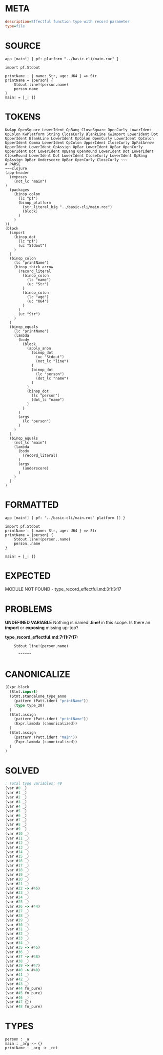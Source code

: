 # META
~~~ini
description=Effectful function type with record parameter
type=file
~~~
# SOURCE
~~~roc
app [main!] { pf: platform "../basic-cli/main.roc" }

import pf.Stdout

printName : { name: Str, age: U64 } => Str
printName = |person| {
    Stdout.line!(person.name)
    person.name
}
main! = |_| {}
~~~
# TOKENS
~~~text
KwApp OpenSquare LowerIdent OpBang CloseSquare OpenCurly LowerIdent OpColon KwPlatform String CloseCurly BlankLine KwImport LowerIdent Dot UpperIdent BlankLine LowerIdent OpColon OpenCurly LowerIdent OpColon UpperIdent Comma LowerIdent OpColon UpperIdent CloseCurly OpFatArrow UpperIdent LowerIdent OpAssign OpBar LowerIdent OpBar OpenCurly UpperIdent Dot LowerIdent OpBang OpenRound LowerIdent Dot LowerIdent CloseRound LowerIdent Dot LowerIdent CloseCurly LowerIdent OpBang OpAssign OpBar Underscore OpBar OpenCurly CloseCurly ~~~
# PARSE
~~~clojure
(app-header
  (exposes
    (not_lc "main")
)
  (packages
    (binop_colon
      (lc "pf")
      (binop_platform
        (str_literal_big "../basic-cli/main.roc")
        (block)
      )
    )
))
(block
  (import
    (binop_dot
      (lc "pf")
      (uc "Stdout")
    )
  )
  (binop_colon
    (lc "printName")
    (binop_thick_arrow
      (record_literal
        (binop_colon
          (lc "name")
          (uc "Str")
        )
        (binop_colon
          (lc "age")
          (uc "U64")
        )
      )
      (uc "Str")
    )
  )
  (binop_equals
    (lc "printName")
    (lambda
      (body
        (block
          (apply_anon
            (binop_dot
              (uc "Stdout")
              (not_lc "line")
            )
            (binop_dot
              (lc "person")
              (dot_lc "name")
            )
          )
          (binop_dot
            (lc "person")
            (dot_lc "name")
          )
        )
      )
      (args
        (lc "person")
      )
    )
  )
  (binop_equals
    (not_lc "main")
    (lambda
      (body
        (record_literal)
      )
      (args
        (underscore)
      )
    )
  )
)
~~~
# FORMATTED
~~~roc
app [main!] { pf: "../basic-cli/main.roc" platform [] }

import pf.Stdout
printName : { name: Str, age: U64 } => Str
printName = |person| {
	Stdout.line!(person..name)
	person..name
}

main! = |_| {}
~~~
# EXPECTED
MODULE NOT FOUND - type_record_effectful.md:3:1:3:17
# PROBLEMS
**UNDEFINED VARIABLE**
Nothing is named **.line!** in this scope.
Is there an **import** or **exposing** missing up-top?

**type_record_effectful.md:7:11:7:17:**
```roc
    Stdout.line!(person.name)
```
          ^^^^^^


# CANONICALIZE
~~~clojure
(Expr.block
  (Stmt.import)
  (Stmt.standalone_type_anno
    (pattern (Patt.ident "printName"))
    (type type_20)
  )
  (Stmt.assign
    (pattern (Patt.ident "printName"))
    (Expr.lambda (canonicalized))
  )
  (Stmt.assign
    (pattern (Patt.ident "main"))
    (Expr.lambda (canonicalized))
  )
)
~~~
# SOLVED
~~~clojure
; Total type variables: 49
(var #0 _)
(var #1 _)
(var #2 _)
(var #3 _)
(var #4 _)
(var #5 _)
(var #6 _)
(var #7 _)
(var #8 _)
(var #9 _)
(var #10 _)
(var #11 _)
(var #12 _)
(var #13 _)
(var #14 _)
(var #15 _)
(var #16 _)
(var #17 _)
(var #18 _)
(var #19 _)
(var #20 _)
(var #21 _)
(var #22 -> #45)
(var #23 _)
(var #24 _)
(var #25 _)
(var #26 -> #44)
(var #27 _)
(var #28 _)
(var #29 _)
(var #30 _)
(var #31 _)
(var #32 _)
(var #33 _)
(var #34 _)
(var #35 -> #45)
(var #36 _)
(var #37 -> #48)
(var #38 _)
(var #39 -> #47)
(var #40 -> #48)
(var #41 _)
(var #42 _)
(var #43 _)
(var #44 fn_pure)
(var #45 fn_pure)
(var #46 _)
(var #47 {})
(var #48 fn_pure)
~~~
# TYPES
~~~roc
person : _a
main : _arg -> {}
printName : _arg -> _ret
~~~
